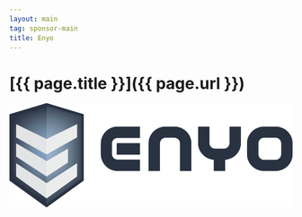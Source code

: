 ```yaml
---
layout: main
tag: sponsor-main
title: Enyo
---
```


# [{{ page.title }}]({{ page.url }})

<img src="/images/sponsor-logos/enyo.png" class="sponsor-no-text" />
